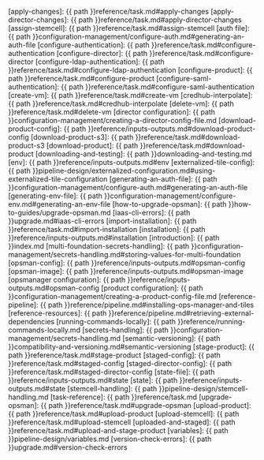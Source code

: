 
[apply-changes]: {{ path }}reference/task.md#apply-changes
[apply-director-changes]: {{ path }}reference/task.md#apply-director-changes
[assign-stemcell]: {{ path }}reference/task.md#assign-stemcell
[auth file]: {{ path }}configuration-management/configure-auth.md#generating-an-auth-file
[configure-authentication]: {{ path }}reference/task.md#configure-authentication
[configure-director]: {{ path }}reference/task.md#configure-director
[configure-ldap-authentication]: {{ path }}reference/task.md#configure-ldap-authentication
[configure-product]: {{ path }}reference/task.md#configure-product
[configure-saml-authentication]: {{ path }}reference/task.md#configure-saml-authentication
[create-vm]: {{ path }}reference/task.md#create-vm
[credhub-interpolate]: {{ path }}reference/task.md#credhub-interpolate
[delete-vm]:  {{ path }}reference/task.md#delete-vm
[director configuration]: {{ path }}configuration-management/creating-a-director-config-file.md
[download-product-config]: {{ path }}reference/inputs-outputs.md#download-product-config
[download-product-s3]: {{ path }}reference/task.md#download-product-s3
[download-product]: {{ path }}reference/task.md#download-product
[downloading-and-testing]: {{ path }}downloading-and-testing.md
[env]: {{ path }}reference/inputs-outputs.md#env
[externalized-tile-config]: {{ path }}pipeline-design/externalized-configuration.md#using-externalized-tile-configuration
[generating-an-auth-file]: {{ path }}configuration-management/configure-auth.md#generating-an-auth-file
[generating-env-file]: {{ path }}configuration-management/configure-env.md#generating-an-env-file
[how-to-upgrade-opsman]: {{ path }}how-to-guides/upgrade-opsman.md
[iaas-cli-errors]: {{ path }}upgrade.md#iaas-cli-errors
[import-installation]: {{ path }}reference/task.md#import-installation
[installation]: {{ path }}reference/inputs-outputs.md#installation
[introduction]: {{ path }}index.md
[multi-foundation-secrets-handling]: {{ path }}configuration-management/secrets-handling.md#storing-values-for-multi-foundation
[opsman-config]: {{ path }}reference/inputs-outputs.md#opsman-config
[opsman-image]: {{ path }}reference/inputs-outputs.md#opsman-image
[opsmanager configuration]: {{ path }}reference/inputs-outputs.md#opsman-config
[product configuration]: {{ path }}configuration-management/creating-a-product-config-file.md
[reference-pipeline]: {{ path }}reference/pipeline.md#installing-ops-manager-and-tiles
[reference-resources]: {{ path }}reference/pipeline.md#retrieving-external-dependencies
[running-commands-locally]: {{ path }}reference/running-commands-locally.md
[secrets-handling]: {{ path }}configuration-management/secrets-handling.md
[semantic-versioning]: {{ path }}compatibility-and-versioning.md#semantic-versioning
[stage-product]: {{ path }}reference/task.md#stage-product
[staged-config]: {{ path }}reference/task.md#staged-config
[staged-director-config]: {{ path }}reference/task.md#staged-director-config
[state-file]: {{ path }}reference/inputs-outputs.md#state
[state]: {{ path }}reference/inputs-outputs.md#state
[stemcell-handling]: {{ path }}pipeline-design/stemcell-handling.md
[task-reference]: {{ path }}reference/task.md
[upgrade-opsman]: {{ path }}reference/task.md#upgrade-opsman
[upload-product]: {{ path }}reference/task.md#upload-product
[upload-stemcell]: {{ path }}reference/task.md#upload-stemcell
[uploaded-and-staged]: {{ path }}reference/task.md#upload-and-stage-product
[variables]: {{ path }}pipeline-design/variables.md
[version-check-errors]: {{ path }}upgrade.md#version-check-errors
